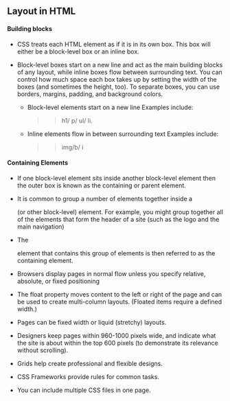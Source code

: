 ## Layout in HTML

#### Building blocks
* CSS treats each HTML element as if it is in its
own box. This box will either be a block-level
box or an inline box.
* Block-level boxes start on a new line and act as the main building blocks of any layout, while inline boxes flow between surrounding text. You can control how much space each box takes up by setting the width of the boxes (and sometimes the height, too). To separate boxes, you can use borders, margins, padding, and background colors.


  * Block-level elements start on a new line Examples include:
    >> h1/ p/ ul/ li.

  * Inline elements flow in between surrounding text Examples include:

    >> img/b/ i

#### Containing Elements

* If one block-level element sits inside another
  block-level element then the outer box is known as the containing or parent element.

* It is common to group a number of elements together inside a <div> (or other block-level) element. For example, you might group together all of the elements that form the header of a site (such as the logo and the main navigation)

 * The <div> element that contains this group of
elements is then referred to as the containing element.

* Browsers display pages in normal flow unless you
specify relative, absolute, or fixed positioning

* The float property moves content to the left or right
of the page and can be used to create multi-column
layouts. (Floated items require a defined width.)

* Pages can be fixed width or liquid (stretchy) layouts.

* Designers keep pages within 960-1000 pixels wide,
and indicate what the site is about within the top 600
pixels (to demonstrate its relevance without scrolling).

* Grids help create professional and flexible designs.

* CSS Frameworks provide rules for common tasks.

* You can include multiple CSS files in one page.
